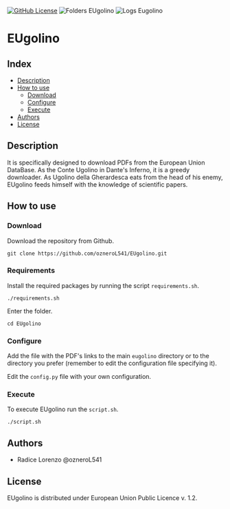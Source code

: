 [![GitHub License](https://img.shields.io/badge/License-EUPL_1.2-blue)](https://eupl.eu/1.2/en)
![Folders EUgolino](https://healthchecks.io/b/2/74b3ef6e-1290-4e57-9be9-ae6138f53ab3.svg)
![Logs Eugolino](https://healthchecks.io/b/2/2275eedf-32bd-4644-8db9-b81fb218ca9f.svg)

# EUgolino

## Index
  - [Description](#description)
  - [How to use](#how-to-use)
      - [Download](#download)
      - [Configure](#configure)
      - [Execute](#execute)
 - [Authors](#authors)
 - [License](#license)

## Description
It is specifically designed to download PDFs from the European Union DataBase.
As the Conte Ugolino in Dante's Inferno, it is a greedy downloader.
As Ugolino della Gherardesca eats from the head of his enemy, 
EUgolino feeds himself with the knowledge of scientific papers.

## How to use
### Download
Download the repository from Github.

    git clone https://github.com/ozneroL541/EUgolino.git

### Requirements
Install the required packages by running the script ```requirements.sh```.

    ./requirements.sh

Enter the folder.

    cd EUgolino

### Configure
Add the file with the PDF's links to the main ```eugolino``` directory or to the directory you prefer (remember to edit the configuration file specifying it).

Edit the ```config.py``` file with your own configuration.

### Execute
To execute EUgolino run the ```script.sh```.

    ./script.sh

## Authors
- Radice Lorenzo    @ozneroL541

## License
EUgolino is distributed under European Union Public Licence v. 1.2.
